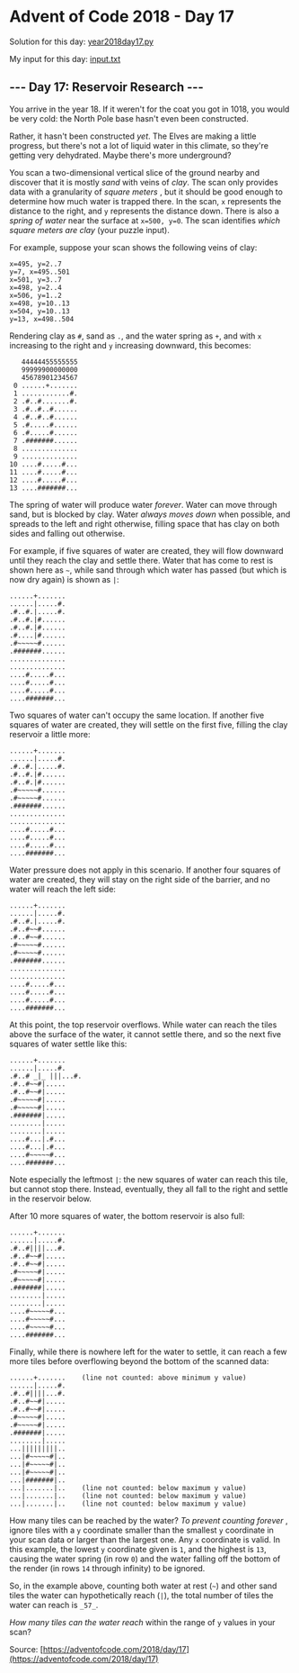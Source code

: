 # Advent of Code 2018 - Day 17

Solution for this day: [year2018day17.py](year2018/day17/year2018day17.py)

My input for this day: [input.txt](year2018/day17/input.txt)

## \--- Day 17: Reservoir Research ---

You arrive in the year 18. If it weren't for the coat you got in 1018, you
would be very cold: the North Pole base hasn't even been constructed.

Rather, it hasn't been constructed _yet_. The Elves are making a little
progress, but there's not a lot of liquid water in this climate, so they're
getting very dehydrated. Maybe there's more underground?

You scan a two-dimensional vertical slice of the ground nearby and discover
that it is mostly _sand_ with veins of _clay_. The scan only provides data
with a granularity of _square meters_ , but it should be good enough to
determine how much water is trapped there. In the scan, `x` represents the
distance to the right, and `y` represents the distance down. There is also a
_spring of water_ near the surface at `x=500, y=0`. The scan identifies _which
square meters are clay_ (your puzzle input).

For example, suppose your scan shows the following veins of clay:

    
    
    x=495, y=2..7
    y=7, x=495..501
    x=501, y=3..7
    x=498, y=2..4
    x=506, y=1..2
    x=498, y=10..13
    x=504, y=10..13
    y=13, x=498..504
    

Rendering clay as `#`, sand as `.`, and the water spring as `+`, and with `x`
increasing to the right and `y` increasing downward, this becomes:

    
    
       44444455555555
       99999900000000
       45678901234567
     0 ......+.......
     1 ............#.
     2 .#..#.......#.
     3 .#..#..#......
     4 .#..#..#......
     5 .#.....#......
     6 .#.....#......
     7 .#######......
     8 ..............
     9 ..............
    10 ....#.....#...
    11 ....#.....#...
    12 ....#.....#...
    13 ....#######...
    

The spring of water will produce water _forever_. Water can move through sand,
but is blocked by clay. Water _always moves down_ when possible, and spreads
to the left and right otherwise, filling space that has clay on both sides and
falling out otherwise.

For example, if five squares of water are created, they will flow downward
until they reach the clay and settle there. Water that has come to rest is
shown here as `~`, while sand through which water has passed (but which is now
dry again) is shown as `|`:

    
    
    ......+.......
    ......|.....#.
    .#..#.|.....#.
    .#..#.|#......
    .#..#.|#......
    .#....|#......
    .#~~~~~#......
    .#######......
    ..............
    ..............
    ....#.....#...
    ....#.....#...
    ....#.....#...
    ....#######...
    

Two squares of water can't occupy the same location. If another five squares
of water are created, they will settle on the first five, filling the clay
reservoir a little more:

    
    
    ......+.......
    ......|.....#.
    .#..#.|.....#.
    .#..#.|#......
    .#..#.|#......
    .#~~~~~#......
    .#~~~~~#......
    .#######......
    ..............
    ..............
    ....#.....#...
    ....#.....#...
    ....#.....#...
    ....#######...
    

Water pressure does not apply in this scenario. If another four squares of
water are created, they will stay on the right side of the barrier, and no
water will reach the left side:

    
    
    ......+.......
    ......|.....#.
    .#..#.|.....#.
    .#..#~~#......
    .#..#~~#......
    .#~~~~~#......
    .#~~~~~#......
    .#######......
    ..............
    ..............
    ....#.....#...
    ....#.....#...
    ....#.....#...
    ....#######...
    

At this point, the top reservoir overflows. While water can reach the tiles
above the surface of the water, it cannot settle there, and so the next five
squares of water settle like this:

    
    
    ......+.......
    ......|.....#.
    .#..# _|_ |||...#.
    .#..#~~#|.....
    .#..#~~#|.....
    .#~~~~~#|.....
    .#~~~~~#|.....
    .#######|.....
    ........|.....
    ........|.....
    ....#...|.#...
    ....#...|.#...
    ....#~~~~~#...
    ....#######...
    

Note especially the leftmost `|`: the new squares of water can reach this
tile, but cannot stop there. Instead, eventually, they all fall to the right
and settle in the reservoir below.

After 10 more squares of water, the bottom reservoir is also full:

    
    
    ......+.......
    ......|.....#.
    .#..#||||...#.
    .#..#~~#|.....
    .#..#~~#|.....
    .#~~~~~#|.....
    .#~~~~~#|.....
    .#######|.....
    ........|.....
    ........|.....
    ....#~~~~~#...
    ....#~~~~~#...
    ....#~~~~~#...
    ....#######...
    

Finally, while there is nowhere left for the water to settle, it can reach a
few more tiles before overflowing beyond the bottom of the scanned data:

    
    
    ......+.......    (line not counted: above minimum y value)
    ......|.....#.
    .#..#||||...#.
    .#..#~~#|.....
    .#..#~~#|.....
    .#~~~~~#|.....
    .#~~~~~#|.....
    .#######|.....
    ........|.....
    ...|||||||||..
    ...|#~~~~~#|..
    ...|#~~~~~#|..
    ...|#~~~~~#|..
    ...|#######|..
    ...|.......|..    (line not counted: below maximum y value)
    ...|.......|..    (line not counted: below maximum y value)
    ...|.......|..    (line not counted: below maximum y value)
    

How many tiles can be reached by the water? _To prevent counting forever_ ,
ignore tiles with a `y` coordinate smaller than the smallest `y` coordinate in
your scan data or larger than the largest one. Any `x` coordinate is valid. In
this example, the lowest `y` coordinate given is `1`, and the highest is `13`,
causing the water spring (in row `0`) and the water falling off the bottom of
the render (in rows `14` through infinity) to be ignored.

So, in the example above, counting both water at rest (`~`) and other sand
tiles the water can hypothetically reach (`|`), the total number of tiles the
water can reach is `_57_`.

_How many tiles can the water reach_ within the range of `y` values in your
scan?



Source: [https://adventofcode.com/2018/day/17](https://adventofcode.com/2018/day/17)

